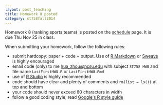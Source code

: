 ```yaml
---
layout: post_teaching
title: Homework 8 posted
category: st758fall2014
---
```


Homework 8 (ranking sports teams) is posted on the [schedule](../../../../schedule.html) page. It is due Thu Nov 25 in class.

When submitting your homework, follow the following rules:  
* submit hardcopy: paper + code + output. Use of [R Markdown](http://rmarkdown.rstudio.com/) or [Sweave](http://www.stat.uni-muenchen.de/~leisch/Sweave/) is highly encouraged   
* email code (only) to me <hua_zhou@ncsu.edu> with subject `ST758 HW8` and file name `LastFirstHW8.R` or `LastFirstHW8.Rmd`   
* use of [R Studio](http://www.rstudio.com/) is highly recommended  
* code should have clear and plenty of comments and `rm(list = ls())` at top and bottom  
* your code should never exceed 80 characters in width  
* follow a good coding style; read [Google's R style guide](http://google-styleguide.googlecode.com/svn/trunk/Rguide.xml)


